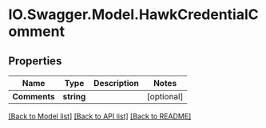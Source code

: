 # IO.Swagger.Model.HawkCredentialComment
## Properties

Name | Type | Description | Notes
------------ | ------------- | ------------- | -------------
**Comments** | **string** |  | [optional] 

[[Back to Model list]](../README.md#documentation-for-models) [[Back to API list]](../README.md#documentation-for-api-endpoints) [[Back to README]](../README.md)


